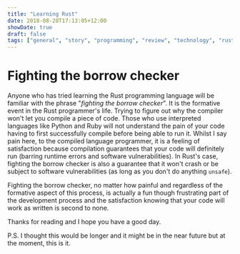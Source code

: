 ```yaml
---
title: "Learning Rust"
date: 2018-08-28T17:13:05+12:00
showDate: true
draft: false
tags: ["general", "story", "programming", "review", "technology", "rust"]
---
```


# Fighting the borrow checker

Anyone who has tried learning the Rust programming language will be familiar with the phrase "_fighting the borrow checker_". It is the formative event in the Rust programmer's life. Trying to figure out why the compiler won't let you compile a piece of code. Those who use interpreted languages like Python and Ruby will not understand the pain of your code having to first successfully compile before being able to run it. Whilst I say pain here, to the compiled language programmer, it is a feeling of satisfaction because compilation guarantees that your code will definitely run (barring runtime errors and software vulnerabilities). In Rust's case, fighting the borrow checker is also a guarantee that it won't crash or be subject to software vulnerabilities (as long as you don't do anything `unsafe`).

Fighting the borrow checker, no matter how painful and regardless of the formative aspect of this process, is actually a fun though frustrating part of the development process and the satisfaction knowing that your code will work as written is second to none.

Thanks for reading and I hope you have a good day.

P.S. I thought this would be longer and it might be in the near future but at the moment, this is it.